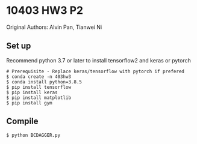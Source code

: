 # 10403 HW3 P2
Original Authors: Alvin Pan, Tianwei Ni

## Set up
Recommend python 3.7 or later to install tensorflow2 and keras or pytorch

```
# Prerequisite - Replace keras/tensorflow with pytorch if prefered
$ conda create -n 403hw3
$ conda install python=3.8.5
$ pip install tensorflow
$ pip install keras
$ pip install matplotlib
$ pip install gym
```

## Compile
```
$ python BCDAGGER.py
```
